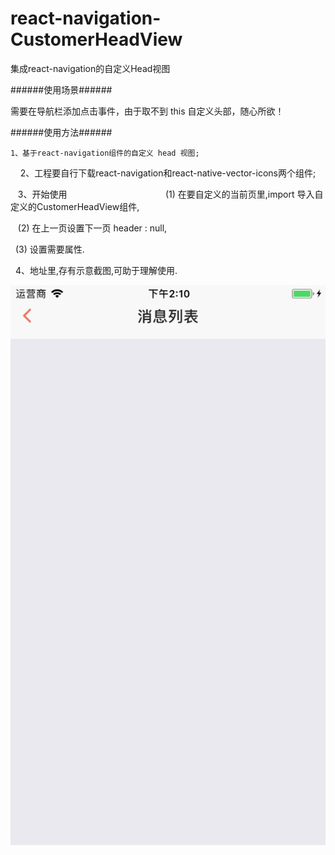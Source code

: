 # react-navigation-CustomerHeadView

集成react-navigation的自定义Head视图

######使用场景######

需要在导航栏添加点击事件，由于取不到 this 自定义头部，随心所欲！


######使用方法######

    1、基于react-navigation组件的自定义 head 视图; 
  
    2、工程要自行下载react-navigation和react-native-vector-icons两个组件;

    3、开始使用                               
        
    (1) 在要自定义的当前页里,import 导入自定义的CustomerHeadView组件,

    (2) 在上一页设置下一页 header : null,

    (3) 设置需要属性.

    4、地址里,存有示意截图,可助于理解使用.



![Image text](https://github.com/183959633/react-navigation-CustomerHeadView/raw/master/下一页.png)
